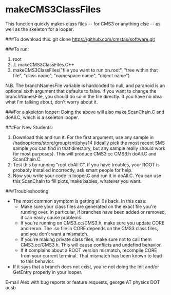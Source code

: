 makeCMS3ClassFiles
===============

This function quickly makes class files -- for CMS3 or anything else -- as well as the skeleton for a looper.

###To download this:
git clone https://github.com/cmstas/software.git

###To run:
  1.  root
  2.  .L makeCMS3ClassFiles.C++
  3.  makeCMS3ClassFiles("file you want to run on.root", "tree within that file", "class name", "namespace name", "object name")

N.B. The branchNamesFile variable is hardcoded to null, and paranoid is an optional sixth argument that defaults to false.  If you want to change the branchNamesFile, you should do so in the file directly.  If you have no idea what I'm talking about, don't worry about it.  

###For a skeleton looper:
  Doing the above will also make ScanChain.C and doAll.C, which is a skeleton looper.  

###For New Students:
  1.  Download this and run it.  For the first argument, use any sample in /hadoop/cms/store/group/snt/phys14 (ideally pick the most recent SMS sample you can find in that directory, but any sample really should work for most purposes).  This will produce CMS3.cc CMS3.h doAll.C and ScanChain.C.  
  2.  Test this by running "root doAll.C".  If you have troubles, your ROOT is probably installed incorrectly, ask smart people for help.
  3.  Now you write your code in looper.C and run it in doAll.C.  You can use this ScanChain to fill plots, make babies, whatever you want.  

###Troubleshooting: 
  - The most common symptom is getting all 0s back.  In this case:
    - Make sure your class files are generated on the exact file you're running over.  In particular, if branches have been added or removed, it can easily cause problems
    - If you're running on CMS3.cc/CMS3.h, make sure you update CORE and rerun.  The .so file in CORE depends on the CMS3 class files, and you don't want a mismatch.
    - If you're making private class files, make sure not to call them CMS3.cc/CMS3.h.  This will cause conflicts and undefind behavior.
    - If it complains about a ROOT version mismatch, recompile CORE from your current terminal.  That mismatch has been known to lead to this behavior.  
  - If it says that a branch does not exist, you're not doing the Init and/or GetEntry properly in your looper.

E-mail Alex with bug reports or feature requests, george AT physics DOT ucsb
